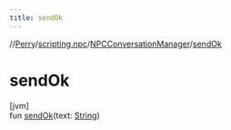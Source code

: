 ```yaml
---
title: sendOk
---
```

//[Perry](../../../index.html)/[scripting.npc](../index.html)/[NPCConversationManager](index.html)/[sendOk](send-ok.html)



# sendOk



[jvm]\
fun [sendOk](send-ok.html)(text: [String](https://kotlinlang.org/api/latest/jvm/stdlib/kotlin/-string/index.html))




